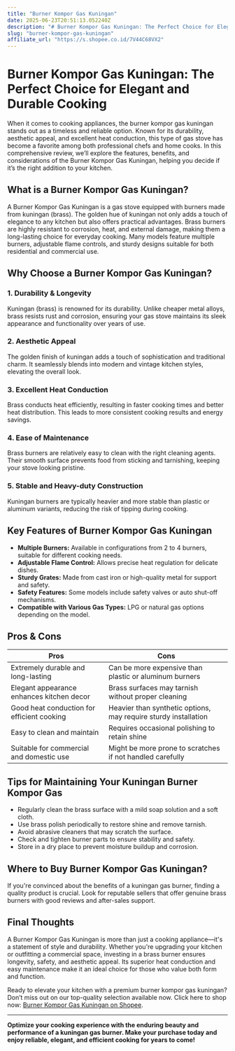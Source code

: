 ```yaml
---
title: "Burner Kompor Gas Kuningan"
date: 2025-06-23T20:51:13.052240Z
description: "# Burner Kompor Gas Kuningan: The Perfect Choice for Elegant and Durable Cooking..."
slug: "burner-kompor-gas-kuningan"
affiliate_url: "https://s.shopee.co.id/7V44C68VX2"
---
```

# Burner Kompor Gas Kuningan: The Perfect Choice for Elegant and Durable Cooking

When it comes to cooking appliances, the burner kompor gas kuningan stands out as a timeless and reliable option. Known for its durability, aesthetic appeal, and excellent heat conduction, this type of gas stove has become a favorite among both professional chefs and home cooks. In this comprehensive review, we’ll explore the features, benefits, and considerations of the Burner Kompor Gas Kuningan, helping you decide if it’s the right addition to your kitchen.

## What is a Burner Kompor Gas Kuningan?

A Burner Kompor Gas Kuningan is a gas stove equipped with burners made from kuningan (brass). The golden hue of kuningan not only adds a touch of elegance to any kitchen but also offers practical advantages. Brass burners are highly resistant to corrosion, heat, and external damage, making them a long-lasting choice for everyday cooking. Many models feature multiple burners, adjustable flame controls, and sturdy designs suitable for both residential and commercial use.

## Why Choose a Burner Kompor Gas Kuningan?

### 1. **Durability & Longevity**
Kuningan (brass) is renowned for its durability. Unlike cheaper metal alloys, brass resists rust and corrosion, ensuring your gas stove maintains its sleek appearance and functionality over years of use.

### 2. **Aesthetic Appeal**
The golden finish of kuningan adds a touch of sophistication and traditional charm. It seamlessly blends into modern and vintage kitchen styles, elevating the overall look.

### 3. **Excellent Heat Conduction**
Brass conducts heat efficiently, resulting in faster cooking times and better heat distribution. This leads to more consistent cooking results and energy savings.

### 4. **Ease of Maintenance**
Brass burners are relatively easy to clean with the right cleaning agents. Their smooth surface prevents food from sticking and tarnishing, keeping your stove looking pristine.

### 5. **Stable and Heavy-duty Construction**
Kuningan burners are typically heavier and more stable than plastic or aluminum variants, reducing the risk of tipping during cooking.

## Key Features of Burner Kompor Gas Kuningan

- **Multiple Burners:** Available in configurations from 2 to 4 burners, suitable for different cooking needs.
- **Adjustable Flame Control:** Allows precise heat regulation for delicate dishes.
- **Sturdy Grates:** Made from cast iron or high-quality metal for support and safety.
- **Safety Features:** Some models include safety valves or auto shut-off mechanisms.
- **Compatible with Various Gas Types:** LPG or natural gas options depending on the model.

## Pros & Cons

| **Pros**                                 | **Cons**                                |
|------------------------------------------|----------------------------------------|
| Extremely durable and long-lasting    | Can be more expensive than plastic or aluminum burners  |
| Elegant appearance enhances kitchen decor | Brass surfaces may tarnish without proper cleaning |
| Good heat conduction for efficient cooking | Heavier than synthetic options, may require sturdy installation |
| Easy to clean and maintain             | Requires occasional polishing to retain shine |
| Suitable for commercial and domestic use | Might be more prone to scratches if not handled carefully |

## Tips for Maintaining Your Kuningan Burner Kompor Gas

- Regularly clean the brass surface with a mild soap solution and a soft cloth.
- Use brass polish periodically to restore shine and remove tarnish.
- Avoid abrasive cleaners that may scratch the surface.
- Check and tighten burner parts to ensure stability and safety.
- Store in a dry place to prevent moisture buildup and corrosion.

## Where to Buy Burner Kompor Gas Kuningan?

If you're convinced about the benefits of a kuningan gas burner, finding a quality product is crucial. Look for reputable sellers that offer genuine brass burners with good reviews and after-sales support.

## Final Thoughts

A Burner Kompor Gas Kuningan is more than just a cooking appliance—it's a statement of style and durability. Whether you're upgrading your kitchen or outfitting a commercial space, investing in a brass burner ensures longevity, safety, and aesthetic appeal. Its superior heat conduction and easy maintenance make it an ideal choice for those who value both form and function.

Ready to elevate your kitchen with a premium burner kompor gas kuningan? Don’t miss out on our top-quality selection available now. Click here to shop now: [Burner Kompor Gas Kuningan on Shopee](https://s.shopee.co.id/7V44C68VX2).

---

**Optimize your cooking experience with the enduring beauty and performance of a kuningan gas burner. Make your purchase today and enjoy reliable, elegant, and efficient cooking for years to come!**